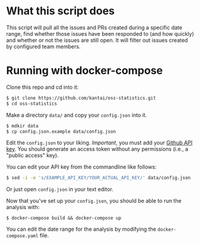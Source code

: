 # What this script does

This script will pull all the issues and PRs created during a specific
date range, find whether those issues have been responded to (and how
quickly) and whether or not the issues are still open. It will filter
out issues created by configured team members. 

# Running with docker-compose

Clone this repo and cd into it:

```bash
$ git clone https://github.com/kantai/oss-statistics.git
$ cd oss-statistics
```

Make a directory `data/` and copy your `config.json` into it.

```bash
$ mdkir data
$ cp config.json.example data/config.json
```

Edit the `config.json` to your liking. *Important*, you must add
your [Github API key](https://github.com/settings/tokens). You should
generate an access token without any permissions (i.e., a "public access"
key).


You can edit your API key from the commandline like follows:

```bash
$ sed -i -e 's/EXAMPLE_API_KEY/YOUR_ACTUAL_API_KEY/' data/config.json
```

Or just open `config.json` in your text editor.


Now that you've set up your `config.json`, you should be able to run the analysis
with:

```
$ docker-compose build && docker-compose up
```

You can edit the date range for the analysis by modifying the `docker-compose.yaml` file.

